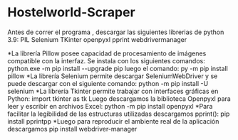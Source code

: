 # Hostelworld-Scraper
Antes de correr el programa , descargar las siguientes librerias de python 3.9:
PIL
Selenium 
TKinter
openpyxl
pprint
webdrivermanager

*La librería Pillow posee capacidad de procesamiento de imágenes compatible con la interfaz. Se instala con los siguientes comandos:
python.exe -m pip install --upgrade pip luego el comando: py -m pip install pillow
*La librería Selenium permite descargar SeleniumWebDriver y se puede descargar con el siguiente comando:
python -m pip install -U selenium
*La librería Tkinter permite trabajar con interfaces gráficas en Python:
import tkinter as tk
Luego descargamos la biblioteca Openpyxl para leer y escribir en archivos Excel:
python -m pip install openpyxl 
*Para facilitar la legibilidad de las estructuras utilizadas descargamos pprint():
pip install pprintpp
*Luego para reproducir el ambiente real de la aplicación descargamos 
pip install webdriver-manager

